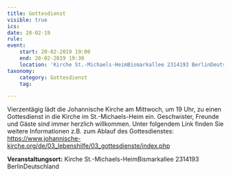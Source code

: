 ```yaml
---
title: Gottesdienst
visible: true
ics: 
date: 20-02-19
rule: 
event:
	start: 20-02-2019 19:00
	end: 20-02-2019 19:30
	location: 'Kirche St.-Michaels-HeimBismarkallee 2314193 BerlinDeutschland'
taxonomy:
	category: Gottesdienst
	tag: 

---
```

Vierzentägig lädt die Johannische Kirche am Mittwoch, um 19 Uhr, zu einen Gottesdienst in die Kirche im St.-Michaels-Heim ein. Geschwister, Freunde und Gäste sind immer herzlich willkommen. Unter folgendem Link finden Sie weitere Informationen z.B. zum Ablauf des Gottesdienstes: https://www.johannische-kirche.org/de/03_lebenshilfe/03_gottesdienste/index.php


**Veranstaltungsort:** Kirche St.-Michaels-HeimBismarkallee 2314193 BerlinDeutschland

